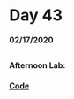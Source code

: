 # Day 43
__02/17/2020__

## 

### 

### 

### 

#### Afternoon Lab: []()
####                [ Code]()